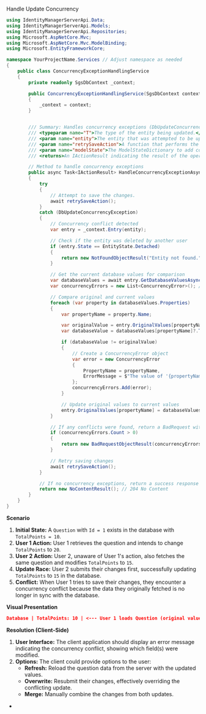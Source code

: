 Handle Update Concurrency
```cs
using IdentityManagerServerApi.Data;
using IdentityManagerServerApi.Models;
using IdentityManagerServerApi.Repositories;
using Microsoft.AspNetCore.Mvc;
using Microsoft.AspNetCore.Mvc.ModelBinding;
using Microsoft.EntityFrameworkCore;

namespace YourProjectName.Services // Adjust namespace as needed
{
    public class ConcurrencyExceptionHandlingService
    {
        private readonly SgsDbContext _context;

        public ConcurrencyExceptionHandlingService(SgsDbContext context)
        {
            _context = context;
        }


        /// Summary: Handles concurrency exceptions (DbUpdateConcurrencyException) that can occur when multiple users try to update the same entity.
        /// <typeparam name="T">The type of the entity being updated.</typeparam>
        /// <param name="entity">The entity that was attempted to be updated.</param>
        /// <param name="retrySaveAction">A function that performs the update logic and should be retried if a concurrency exception occurs.</param>
        /// <param name="modelState">The ModelStateDictionary to add concurrency errors to.</param>
        /// <returns>An IActionResult indicating the result of the operation (success or conflict).</returns>

        // Method to handle concurrency exceptions
        public async Task<IActionResult> HandleConcurrencyExceptionAsync<T>(T entity, Func<Task> retrySaveAction, ModelStateDictionary modelState) where T : class
        {
            try
            {
                // Attempt to save the changes.
                await retrySaveAction();
            }
            catch (DbUpdateConcurrencyException)
            {
                // Concurrency conflict detected
                var entry = _context.Entry(entity);

                // Check if the entity was deleted by another user
                if (entry.State == EntityState.Detached)
                {
                    return new NotFoundObjectResult("Entity not found."); // 404 Not Found
                }

                // Get the current database values for comparison
                var databaseValues = await entry.GetDatabaseValuesAsync();
                var concurrencyErrors = new List<ConcurrencyError>(); // To store concurrency errors

                // Compare original and current values
                foreach (var property in databaseValues.Properties)
                {
                    var propertyName = property.Name;

                    var originalValue = entry.OriginalValues[propertyName]?.ToString();
                    var databaseValue = databaseValues[propertyName]?.ToString();

                    if (databaseValue != originalValue)
                    {
                        // Create a ConcurrencyError object
                        var error = new ConcurrencyError
                        {
                            PropertyName = propertyName,
                            ErrorMessage = $"The value of '{propertyName}' was modified since you loaded the page. The current value is '{databaseValue}'."
                        };
                        concurrencyErrors.Add(error);
                    }

                    // Update original values to current values
                    entry.OriginalValues[propertyName] = databaseValues[propertyName];
                }

                // If any conflicts were found, return a BadRequest with error details
                if (concurrencyErrors.Count > 0)
                {
                    return new BadRequestObjectResult(concurrencyErrors); // 400 Bad Request
                }

                // Retry saving changes
                await retrySaveAction();
            }

            // If no concurrency exceptions, return a success response
            return new NoContentResult(); // 204 No Content
        }
    }
}
```

**Scenario**
1. **Initial State:** A `Question` with `Id = 1` exists in the database with `TotalPoints = 10`.
2. **User 1 Action:** User 1 retrieves the question and intends to change `TotalPoints` to `20`.
3. **User 2 Action:** User 2, unaware of User 1's action, also fetches the same question and modifies `TotalPoints` to `15`.
4. **Update Race:** User 2 submits their changes first, successfully updating `TotalPoints` to `15` in the database.
5. **Conflict:** When User 1 tries to save their changes, they encounter a concurrency conflict because the data they originally fetched is no longer in sync with the database.

**Visual Presentation**
```json
Database | TotalPoints: 10 | <--- User 1 loads Question (original value = 10) | TotalPoints: 15 | <--- User 2 updates and saves (new value = 15) User 1 tries to save (value = 20) -> CONFLICT! ConcurrencyExceptionHandlingService: * Detects conflict * Creates ConcurrencyError object Controller: * Returns BadRequest with ConcurrencyError details
```

**Resolution (Client-Side)**
1. **User Interface:** The client application should display an error message indicating the concurrency conflict, showing which field(s) were modified.
2. **Options:** The client could provide options to the user:
    - **Refresh:** Reload the question data from the server with the updated values.
    - **Overwrite:** Resubmit their changes, effectively overriding the conflicting update.
    - **Merge:** Manually combine the changes from both updates.
- 